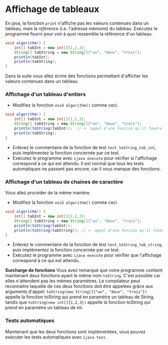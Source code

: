 # Affichage de tableaux

En java, la fonction `print` n'affiche pas les valeurs contenues dans un tableau, mais la _référence_ (i.e. l'adresse mémoire) du tableau.
Exécutez le programme fourni pour voir à quoi ressemble la référence d'un tableau.
```java
void algorithm() {
    int[] tabInt = new int[]{1,2,3};
    String[] tabString = new String[]{"un", "deux", "trois"};
    println(tabInt);
    println(tabString);
}
```

Dans la suite vous allez écrire des fonctions permettant d'afficher les valeurs contenues dans un tableau.

### Affichage d'un tableau d'entiers


- Modifiez la fonction `void algorithm()` comme ceci.
```java
void algorithm() {
    int[] tabInt = new int[]{1,2,3};
    String[] tabString = new String[]{"un", "deux", "trois"};
    println(toString(tabInt));  // <- appel d'une foncion qu'il faudra écrire
    println(tabString);
}
```
- Enlevez le commentaire de la fonction de test `test_toString_tab_int`, puis implémentez la fonction concernée par ce test.
- Exécutez le programme avec `ijava execute` pour vérifier si l'affichage correspond à ce qui est attendu. Il est normal que tous les tests automatiques ne passent pas encore, car il vous manque des fonctions.

### Affichage d'un tableau de chaines de caractère

Vous allez procéder de la même manière.

- Modifiez la fonction `void algorithm()` comme ceci
```java
void algorithm() {
    int[] tabInt = new int[]{1,2,3};
    String[] tabString = new String[]{"un", "deux", "trois"};
    println(toString(tabInt));  
    println(toString(tabString)); // <- appel d'une foncion qu'il faudra écrire
}
```
- Enlevez le commentaire de la fonction de test `test_toString_tab_string`, puis implémentez la fonction concernée par ce test.
- Exécutez le programme avec `ijava execute` pour vérifier que l'affichage correspond à ce qui est attendu.

**Surcharge de fonctions** Vous avez remarqué que votre programme contient maintenant deux fonctions ayant le même nom `toString`. C'est possible car elles n'attendent pas les mêmes paramètres. Le compilateur peut reconnaitre laquelle de ces deux fonctions doit être appelées grâce aux arguments d'appel: `toString(new String[]{"un", "deux", "trois"})` appelle la fonction toString qui prend en paramètre un tableau de String, tandis que `toString(new int[]{1,2,3})` appelle la fonction toString qui prend en paramètre un tableau de int.

### Tests automatiques

Maintenant que les deux fonctions sont implémentées, vous pouvez exécuter les tests automatiques avec `ijava test`.